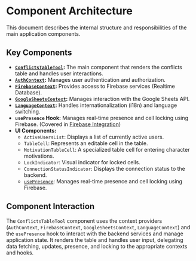 # Component Architecture

This document describes the internal structure and responsibilities of the main application components.

## Key Components

- **[`ConflictsTableTool`](components/conflicts-table-tool):** The main component that renders the conflicts table and handles user interactions.
- **[`AuthContext`](components/auth-context):** Manages user authentication and authorization.
- **[`FirebaseContext`](components/firebase-context):** Provides access to Firebase services (Realtime Database).
- **[`GoogleSheetsContext`](components/google-sheets-context):** Manages interaction with the Google Sheets API.
- **[`LanguageContext`](components/language-context):** Handles internationalization (i18n) and language switching.
- **`usePresence` Hook:** Manages real-time presence and cell locking using Firebase. (Covered in [Firebase Integration](firebase-integration))
- **UI Components:**
  - `ActiveUsersList`: Displays a list of currently active users.
  - `TableCell`: Represents an editable cell in the table.
  - `MotivationTableCell`: A specialized table cell for entering character motivations.
  - `LockIndicator`: Visual indicator for locked cells.
  - `ConnectionStatusIndicator`: Displays the connection status to the backend.
  - [`usePresence`](firebase-integration): Manages real-time presence and cell locking using Firebase.

## Component Interaction

The `ConflictsTableTool` component uses the context providers (`AuthContext`, `FirebaseContext`, `GoogleSheetsContext`, `LanguageContext`) and the `usePresence` hook to interact with the backend services and manage application state. It renders the table and handles user input, delegating data fetching, updates, presence, and locking to the appropriate contexts and hooks.
